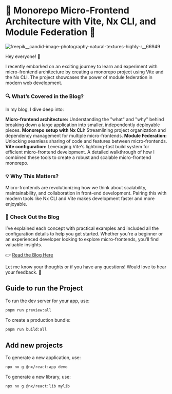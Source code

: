 # 🚀 Monorepo Micro-Frontend Architecture with Vite, Nx CLI, and Module Federation 🚀

![freepik__candid-image-photography-natural-textures-highly-r__66949](https://github.com/user-attachments/assets/b47d6ec1-939d-4eb6-bbe4-e8a28d7ea273)

Hey everyone! 👋

I recently embarked on an exciting journey to learn and experiment with micro-frontend architecture by creating a monorepo project using Vite and the Nx CLI. The project showcases the power of module federation in modern web development.

### 🔍 What’s Covered in the Blog?

In my blog, I dive deep into:

**Micro-frontend architecture:** Understanding the "what" and "why" behind breaking down a large application into smaller, independently deployable pieces.
**Monorepo setup with Nx CLI:** Streamlining project organization and dependency management for multiple micro-frontends.
**Module Federation:** Unlocking seamless sharing of code and features between micro-frontends.
**Vite configuration:** Leveraging Vite's lightning-fast build system for efficient micro-frontend development.
A detailed walkthrough of how I combined these tools to create a robust and scalable micro-frontend monorepo.

### 💡 Why This Matters?

Micro-frontends are revolutionizing how we think about scalability, maintainability, and collaboration in front-end development. Pairing this with modern tools like Nx CLI and Vite makes development faster and more enjoyable.

### 📖 Check Out the Blog

I’ve explained each concept with practical examples and included all the configuration details to help you get started. Whether you're a beginner or an experienced developer looking to explore micro-frontends, you’ll find valuable insights.

👉 [Read the Blog Here](https://dev.to/hxnain619/monorepo-and-micro-frontends-using-module-federation-vite-1e47)

Let me know your thoughts or if you have any questions! Would love to hear your feedback. 🙌

## Guide to run the Project

To run the dev server for your app, use:

```sh
pnpm run preview:all
```

To create a production bundle:

```sh
pnpm run build:all
```

## Add new projects

To generate a new application, use:

```sh
npx nx g @nx/react:app demo
```

To generate a new library, use:

```sh
npx nx g @nx/react:lib mylib
```
